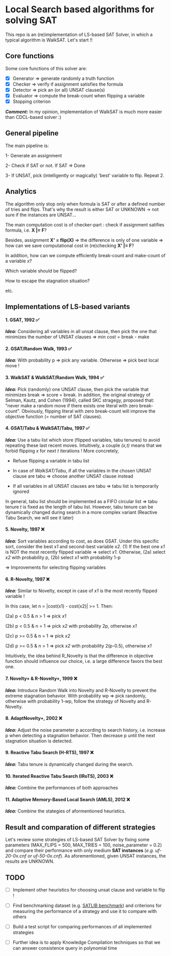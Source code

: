 # Local Search based algorithms for solving SAT

This repo is an (re)implementation of LS-based SAT Solver, in which a typical algorithm is WalkSAT. 
Let's start !!

## Core functions 

Some core functions of this solver are: 

- [X] Generator => generate randomly a truth function
- [X] Checker => verify if assignment satisfies the formula
- [X] Detector => pick an (or all) UNSAT clause(s)
- [X] Evaluator => compute the break-count when flipping a variable
- [X] Stopping criterion 

***Comment:*** In my opinion, implementation of WalkSAT is much more easier than CDCL-based solver :) 

## General pipeline

The main pipeline is:

1- Generate an assignment 

2- Check if SAT or not. If SAT => Done

3- If UNSAT, pick (intelligently or magically) 'best' variable to flip. Repeat 2. 

## Analytics

The algorithm only stop only when formula is SAT or after a defined number of tries and flips. That's why the result is either SAT or UNKNOWN -> not sure if the instances are UNSAT...

The main computation cost is of checker-part : check if assignment satifies formula, i.e. **X |= F**?

Besides, assignment **X' = flip(X)** => the difference is only of one variable => how can we save computational cost in (re)checking **X' |= F**?

In addition, how can we compute efficiently break-count and make-count of a variable *x*? 

Which variable should be flipped?

How to escape the stagnation situation? 

etc. 

## Implementations of LS-based variants

#### 1. GSAT, 1992 :white_check_mark:

***Idea:*** Considering all variables in all unsat clause, then pick the one that minimizes the number of UNSAT clauses => min cost = break - make

#### 2. GSAT/Random Walk, 1993  :white_check_mark:

***Idea:***  With probability p => pick any variable. Otherwise => pick best local move ! 

#### 3. WalkSAT & WalkSAT/Random Walk, 1994 :white_check_mark:

***Idea:*** Pick (randomly) one UNSAT clause, then pick the variable that minimizes break => score = break. In addition, the original strategy of Selman, Kautz, and Cohen (1994), called SKC stragegy, proposed that: "never make a random move if there exists one literal with zero break-count". Obviously, flipping literal with zero break-count will improve the objective function (= number of SAT clauses).

#### 4. GSAT/Tabu & WalkSAT/Tabu, 1997 :white_check_mark:

***Idea:*** Use a tabu list which store (flipped variables, tabu tenures) to avoid repeating these last recent moves. Intuitively, a couple *(x,t)* means that we forbid flipping *x* for next *t* iterations ! More concretely,

- Refuse flipping a variable in tabu list

- In case of *WalkSAT/Tabu*, if all the variables in the chosen UNSAT clause are tabu => choose another UNSAT clause instead

- If all variables in all UNSAT clauses are tabu =>  tabu list is temporarily ignored

In general, tabu list should be implemented as a FIFO circular list => tabu tenure *t* is fixed as the length of tabu list. However, tabu tenure can be dynamically changed during search in a more complex variant (Reactive Tabu Search, we will see it later)

#### 5. Novelty, 1997 :x:

***Idea:*** Sort variables according to cost, as does GSAT. Under this specific sort, consider the best *x1* and second-best variable *x2*. (1) If the best one *x1* is NOT the most recently flipped variable => select *x1*. Otherwise, (2a) select *x2* with probability p, (2b) select *x1* with probability 1-p

=> Improvements for selecting flipping variables

#### 6. R-Novelty, 1997 :x:

***Idea:*** Similar to Novelty, except in case of *x1* is the most recently flipped variable ! 

In this case, let n = |cost(x1) - cost(x2)| >= 1. Then:

(2a) p < 0.5 & n > 1  => pick *x1*

(2b) p < 0.5 & n = 1  => pick *x2* with probability 2p, otherwise *x1*

(2c) p >= 0.5 & n = 1 => pick *x2*

(2d) p >= 0.5 & n > 1 => pick *x2* with probability 2(p-0.5), otherwise *x1*

Intuitively, the idea behind R_Novelty is that the difference in objective function should influence our choice, i.e. a large difference favors the best one.

#### 7. Novelty+ & R-Novelty+, 1999 :x:

***Idea:*** Introduce Random Walk into Novelty and R-Novelty to prevent the extreme stagnation behavior. With probability wp => pick randomly, otherwise with probability 1-wp, follow the strategy of Novelty and R-Novelty.

#### 8. AdaptNovelty+, 2002 :x:

***Idea:*** Adjust the noise parameter p according to search history, i.e. increase p when detecting a stagnation behavior. Then decrease p until the next stagnation situation is detected.

#### 9. Reactive Tabu Search (H-RTS), 1997 :x:

***Idea:***  Tabu tenure is dynamically changed during the search.

#### 10. Iterated Reactive Tabu Search (IRoTS), 2003 :x:

***Idea:*** Combine the performances of both approaches

#### 11. Adaptive Memory-Based Local Search (AMLS), 2012 :x:

***Idea:*** Combine the stategies of aformentioned heuristics.

## Result and comparation of different strategies 

Let's review some strategies of LS-based SAT Solver by fixing some parameters (MAX_FLIPS = 500, MAX_TRIES = 100, noise_parameter = 0.2) and compare their performance with only medium **SAT instances** (*e.g. uf-20-0x.cnf or uf-50-0x.cnf*). As aforementioned, given UNSAT instances, the results are UNKNOWN. 

## TODO

- [ ] Implement other heuristics for choosing unsat clause and variable to flip ! 

- [ ] Find benchmarking dataset (e.g. [SATLIB benchmark](https://www.cs.ubc.ca/~hoos/SATLIB/benchm.html)) and criterions for measuring the performance of a strategy and use it to compare with others

- [ ] Build a test script for comparing performances of all implemented strategies

- [ ] Further idea is to apply Knowledge Compilation techniques so that we can answer consistence query in polynomial time 

